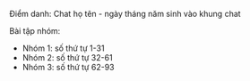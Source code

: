 Điểm danh: Chat họ tên - ngày tháng năm sinh vào khung chat

Bài tập nhóm:

  - Nhóm 1: số thứ tự 1-31
  - Nhóm 2: số thứ tự 32-61
  - Nhóm 3: số thứ tự 62-93
  
